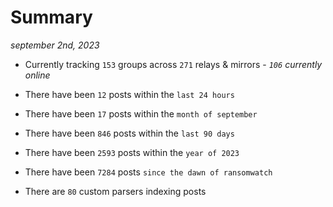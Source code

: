 
# Summary
_september 2nd, 2023_

- Currently tracking `153` groups across `271` relays & mirrors - _`106` currently online_

- There have been `12` posts within the `last 24 hours`

- There have been `17` posts within the `month of september`

- There have been `846` posts within the `last 90 days`

- There have been `2593` posts within the `year of 2023`

- There have been `7284` posts `since the dawn of ransomwatch`

- There are `80` custom parsers indexing posts
